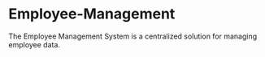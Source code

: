 # Employee-Management
The Employee Management System is a centralized solution for managing employee data.

